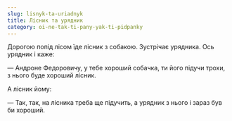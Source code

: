 ```yaml
---
slug: lisnyk-ta-uriadnyk
title: Лісник та урядник
category: oi-ne-tak-ti-pany-yak-ti-pidpanky
---
```

Дорогою попід лісом їде лісник з собакою. Зустрічає урядника. Ось урядник і каже:

— Андроне Федоровичу, у тебе хороший собачка, ти його підучи трохи, з нього буде хороший лісник.

А лісник йому:

— Так, так, на лісника треба ще підучить, а урядник з нього і зараз був би хороший.
